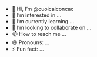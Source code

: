 - 👋 Hi, I’m @cuoicaiconcac
- 👀 I’m interested in ...
- 🌱 I’m currently learning ...
- 💞️ I’m looking to collaborate on ...
- 📫 How to reach me ...
- 😄 Pronouns: ...
- ⚡ Fun fact: ...

<!---
cuoicaiconcac/cuoicaiconcac is a ✨ special ✨ repository because its `README.md` (this file) appears on your GitHub profile.
You can click the Preview link to take a look at your changes.
--->

